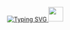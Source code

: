 ## <div style="text-align: center;">
  <a href="https://git.io/typing-svg">
    <img src="https://readme-typing-svg.herokuapp.com?font=Fira+Code&weight=500&pause=100&color=F73F97D2&width=435&lines=Hello%2C+I'm+Alina;Nice+to+meet+you!" alt="Typing SVG">
  </a>
</div>
<img src="https://raw.githubusercontent.com/Tarikul-Islam-Anik/Animated-Fluent-Emojis/master/Emojis/Travel%20and%20places/Rocket.png" width="35" height="35">
